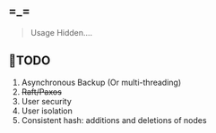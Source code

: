 ## =_=

> Usage Hidden....

##  🫠TODO
1. Asynchronous Backup (Or multi-threading)
2. ~~Raft/Paxos~~
3. User security 
4. User isolation
5. Consistent hash: additions and deletions of nodes

